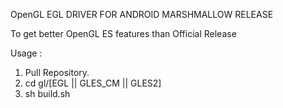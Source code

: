 
OpenGL EGL DRIVER FOR ANDROID MARSHMALLOW RELEASE

To get better OpenGL ES features than Official Release

Usage :

1. Pull Repository.
2. cd gl/[EGL || GLES_CM || GLES2]
3. sh build.sh




